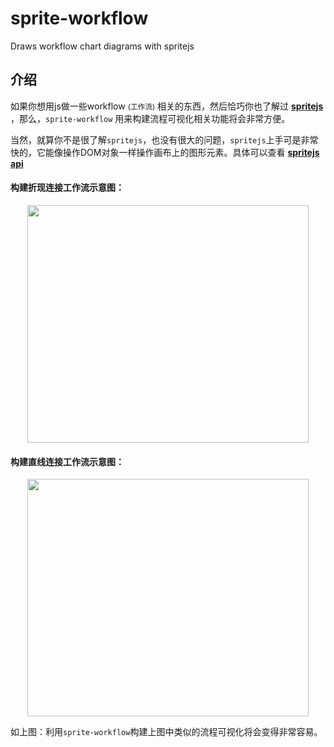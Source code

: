 # sprite-workflow
Draws workflow chart diagrams with spritejs
## 介绍

如果你想用js做一些workflow <small>(工作流)</small> 相关的东西，然后恰巧你也了解过 <a target="_blank" style="font-weight:bold" href='https://www.spritejs.com'>  spritejs </a>，那么，```sprite-workflow``` 用来构建流程可视化相关功能将会非常方便。

当然，就算你不是很了解```spritejs```，也没有很大的问题，```spritejs```上手可是非常快的，它能像操作DOM对象一样操作画布上的图形元素。具体可以查看 <a target="_blank" style="font-weight:bold" href='https://www.spritejs.com'> spritejs api </a>

#### 构建折现连接工作流示意图：
<img style="display:block;margin:0 auto" src="https://spritejs.oss-cn-beijing.aliyuncs.com/images/sprite-workflow01.png" width="450" height="380" />

#### 构建直线连接工作流示意图：

<img style="display:block;margin:0 auto" src="https://spritejs.oss-cn-beijing.aliyuncs.com/images/sprite-workflow02.png" width="450" height="380" />


如上图：利用```sprite-workflow```构建上图中类似的流程可视化将会变得非常容易。
